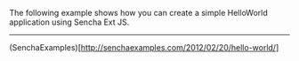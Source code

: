 The following example shows how you can create a simple HelloWorld application using Sencha Ext JS.

---

(SenchaExamples)[http://senchaexamples.com/2012/02/20/hello-world/]